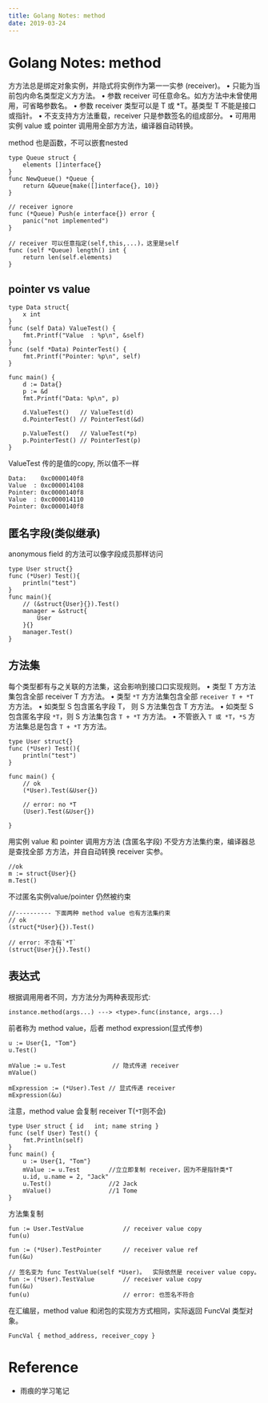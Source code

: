 ```yaml
---
title: Golang Notes: method
date: 2019-03-24
---
```

# Golang Notes: method
⽅方法总是绑定对象实例，并隐式将实例作为第⼀一实参 (receiver)。
• 只能为当前包内命名类型定义⽅方法。
• 参数 receiver 可任意命名。如⽅方法中未曾使⽤用，可省略参数名。
• 参数 receiver 类型可以是 T 或 *T。基类型 T 不能是接口或指针。 
• 不⽀支持⽅方法重载，receiver 只是参数签名的组成部分。
• 可⽤用实例 value 或 pointer 调⽤用全部⽅方法，编译器⾃动转换。

method 也是函数，不可以嵌套nested

    type Queue struct {
        elements []interface{}
    }
    func NewQueue() *Queue {
        return &Queue{make([]interface{}, 10)}
    }
    
    // receiver ignore
    func (*Queue) Push(e interface{}) error {
        panic("not implemented")
    }

    // receiver 可以任意指定(self,this,...)，这里是self
    func (self *Queue) length() int {
        return len(self.elements)
    }

## pointer vs value

    type Data struct{
        x int
    }
    func (self Data) ValueTest() {
        fmt.Printf("Value  : %p\n", &self)
    }
    func (self *Data) PointerTest() {
        fmt.Printf("Pointer: %p\n", self)
    }

    func main() {
        d := Data{}
        p := &d
        fmt.Printf("Data: %p\n", p) 

        d.ValueTest()   // ValueTest(d)
        d.PointerTest() // PointerTest(&d)

        p.ValueTest()   // ValueTest(*p)
        p.PointerTest() // PointerTest(p)
    }

ValueTest 传的是值的copy, 所以值不一样

    Data:    0xc0000140f8
    Value  : 0xc000014108
    Pointer: 0xc0000140f8
    Value  : 0xc000014110
    Pointer: 0xc0000140f8

## 匿名字段(类似继承)
anonymous field 的方法可以像字段成员那样访问

    type User struct{}
    func (*User) Test(){ 
        println("test")
    } 
    func main(){
        // (&struct{User}{}).Test()
        manager = &struct{
            User
        }{}
        manager.Test()
    }

## 方法集 
每个类型都有与之关联的方法集，这会影响到接⼝口实现规则。
• 类型 T ⽅方法集包含全部 receiver T ⽅方法。
• 类型 `*T` ⽅方法集包含全部 `receiver T + *T` ⽅方法。
• 如类型 S 包含匿名字段 T，   则 S ⽅法集包含 T ⽅方法。 
• 如类型 S 包含匿名字段 `*T`，则 S 方法集包含 `T + *T` ⽅方法。 
• 不管嵌入 `T 或 *T`，`*S` ⽅方法集总是包含 `T + *T` ⽅方法。

    type User struct{}
    func (*User) Test(){ 
        println("test")
    } 

    func main() {
        // ok
        (*User).Test(&User{})

        // error: no *T
        (User).Test(&User{})

    }

用实例 value 和 pointer 调用⽅方法 (含匿名字段) 不受⽅方法集约束，编译器总是查找全部 ⽅方法，并⾃自动转换 receiver 实参。

    //ok
    m := struct{User}{}
    m.Test()

不过匿名实例value/pointer 仍然被约束

    //---------- 下面两种 method value 也有方法集约束
    // ok
    (struct{*User}{}).Test()

    // error: 不含有`*T`
    (struct{User}{}).Test()

## 表达式
根据调⽤用者不同，⽅方法分为两种表现形式: 

    instance.method(args...) ---> <type>.func(instance, args...)

前者称为 method value，后者 method expression(显式传参)

    u := User{1, "Tom"}
    u.Test()

    mValue := u.Test             // 隐式传递 receiver
    mValue()

    mExpression := (*User).Test // 显式传递 receiver
    mExpression(&u)             

注意，method value 会复制 receiver T(`*T`则不会)

    type User struct { id   int; name string }
    func (self User) Test() {
        fmt.Println(self)
    }
    func main() {
        u := User{1, "Tom"}
        mValue := u.Test        //⽴立即复制 receiver，因为不是指针类*T
        u.id, u.name = 2, "Jack"
        u.Test()                //2 Jack
        mValue()                //1 Tome
    }

方法集复制

    fun := User.TestValue           // receiver value copy
    fun(u)

    fun := (*User).TestPointer      // receiver value ref
    fun(&u)

    // 签名变为 func TestValue(self *User)。  实际依然是 receiver value copy。 
    fun := (*User).TestValue        // receiver value copy
    fun(&u)
    fun(u)                          // error: 也签名不符合

在汇编层，method value 和闭包的实现⽅方式相同，实际返回 FuncVal 类型对象。 

    FuncVal { method_address, receiver_copy }




# Reference
- 雨痕的学习笔记